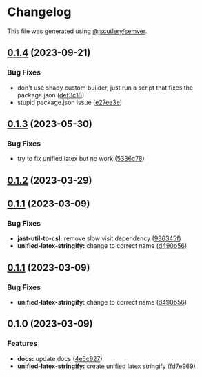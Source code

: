 # Changelog

This file was generated using [@jscutlery/semver](https://github.com/jscutlery/semver).

## [0.1.4](https://github.com/TrialAndErrorOrg/parsers/compare/unified-latex-stringify-0.1.3...unified-latex-stringify-0.1.4) (2023-09-21)

### Bug Fixes

- don't use shady custom builder, just run a script that fixes the package.json ([def3c18](https://github.com/TrialAndErrorOrg/parsers/commit/def3c1844ae0a0d547de2b0a01689a302b58ab61))
- stupid package.json issue ([e27ee3e](https://github.com/TrialAndErrorOrg/parsers/commit/e27ee3ed91619e8adb0de6ed96af99da0ec79198))

## [0.1.3](https://github.com/TrialAndErrorOrg/parsers/compare/unified-latex-stringify-0.1.2...unified-latex-stringify-0.1.3) (2023-05-30)

### Bug Fixes

- try to fix unified latex but no work ([5336c78](https://github.com/TrialAndErrorOrg/parsers/commit/5336c78bbdd5495df35ee8cef050aefb55311bd5))

## [0.1.2](https://github.com/TrialAndErrorOrg/parsers/compare/unified-latex-stringify-0.1.1...unified-latex-stringify-0.1.2) (2023-03-29)

## [0.1.1](https://github.com/TrialAndErrorOrg/parsers/compare/unified-latex-stringify-0.1.0...unified-latex-stringify-0.1.1) (2023-03-09)

### Bug Fixes

- **jast-util-to-csl:** remove slow visit dependency ([936345f](https://github.com/TrialAndErrorOrg/parsers/commit/936345f4baf354bc676d9c005378720699b53eb9))
- **unified-latex-stringify:** change to correct name ([d490b56](https://github.com/TrialAndErrorOrg/parsers/commit/d490b56f58c1dad44390895d44bd9c008ca8aded))

## [0.1.1](https://github.com/TrialAndErrorOrg/parsers/compare/unified-latex-stringify-0.1.0...unified-latex-stringify-0.1.1) (2023-03-09)

### Bug Fixes

- **unified-latex-stringify:** change to correct name ([d490b56](https://github.com/TrialAndErrorOrg/parsers/commit/d490b56f58c1dad44390895d44bd9c008ca8aded))

## 0.1.0 (2023-03-09)

### Features

- **docs:** update docs ([4e5c927](https://github.com/TrialAndErrorOrg/parsers/commit/4e5c927d745469aa1e1cc584d9d218bc88f87e4f))
- **unified-latex-stringify:** create unified latex stringify ([fd7e969](https://github.com/TrialAndErrorOrg/parsers/commit/fd7e9697c19e5c040d78fa53d339f3672bdb5a79))
